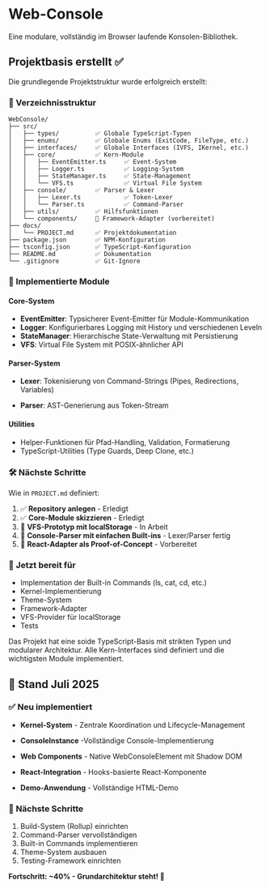 # Web-Console

Eine modulare, vollständig im Browser laufende Konsolen-Bibliothek.

## Projektbasis erstellt ✅

Die grundlegende Projektstruktur wurde erfolgreich erstellt:

### 📁 Verzeichnisstruktur

```
WebConsole/
├── src/
│   ├── types/          ✅ Globale TypeScript-Typen
│   ├── enums/          ✅ Globale Enums (ExitCode, FileType, etc.)
│   ├── interfaces/     ✅ Globale Interfaces (IVFS, IKernel, etc.)
│   ├── core/           ✅ Kern-Module
│   │   ├── EventEmitter.ts     ✅ Event-System
│   │   ├── Logger.ts           ✅ Logging-System
│   │   ├── StateManager.ts     ✅ State-Management
│   │   └── VFS.ts              ✅ Virtual File System
│   ├── console/        ✅ Parser & Lexer
│   │   ├── Lexer.ts            ✅ Token-Lexer
│   │   └── Parser.ts           ✅ Command-Parser
│   ├── utils/          ✅ Hilfsfunktionen
│   └── components/     📁 Framework-Adapter (vorbereitet)
├── docs/
│   └── PROJECT.md      ✅ Projektdokumentation
├── package.json        ✅ NPM-Konfiguration
├── tsconfig.json       ✅ TypeScript-Konfiguration
├── README.md           ✅ Dokumentation
└── .gitignore          ✅ Git-Ignore

```

### 🔧 Implementierte Module

#### Core-System

- **EventEmitter**: Typsicherer Event-Emitter für Module-Kommunikation
- **Logger**: Konfigurierbares Logging mit History und verschiedenen Leveln
- **StateManager**: Hierarchische State-Verwaltung mit Persistierung
- **VFS**: Virtual File System mit POSIX-ähnlicher API

#### Parser-System

- **Lexer**: Tokenisierung von Command-Strings (Pipes, Redirections, Variables)

- **Parser**: AST-Generierung aus Token-Stream

#### Utilities

- Helper-Funktionen für Pfad-Handling, Validation, Formatierung
- TypeScript-Utilities (Type Guards, Deep Clone, etc.)

### 🛠️ Nächste Schritte

Wie in `PROJECT.md` definiert:

1. ✅ **Repository anlegen** - Erledigt
2. ✅ **Core-Module skizzieren** - Erledigt
3. 🔄 **VFS-Prototyp mit localStorage** - In Arbeit
4. 🔄 **Console-Parser mit einfachen Built-ins** - Lexer/Parser fertig
5. 🔄 **React-Adapter als Proof-of-Concept** - Vorbereitet

### 🚀 Jetzt bereit für

- Implementation der Built-in Commands (ls, cat, cd, etc.)
- Kernel-Implementierung
- Theme-System
- Framework-Adapter
- VFS-Provider für localStorage
- Tests

Das Projekt hat eine soide TypeScript-Basis mit strikten Typen und modularer Architektur. Alle Kern-Interfaces sind definiert und die wichtigsten Module implementiert.

## 🎯 Stand Juli 2025

### ✅ Neu implementiert

- **Kernel-System** - Zentrale Koordination und Lifecycle-Management
- **ConsoleInstance** -Vollständige Console-Implementierung

- **Web Components** - Native WebConsoleElement mit Shadow DOM
- **React-Integration** - Hooks-basierte React-Komponente
- **Demo-Anwendung** - Vollständige HTML-Demo

### 🚀 Nächste Schritte

1. Build-System (Rollup) einrichten
2. Command-Parser vervollständigen
3. Built-in Commands implementieren
4. Theme-System ausbauen
5. Testing-Framework einrichten

**Fortschritt: ~40% - Grundarchitektur steht! 🎉**

